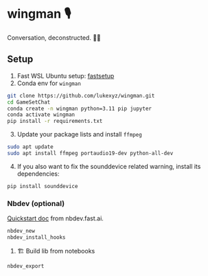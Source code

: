 # wingman 🎙️
 Conversation, deconstructed. 📝🔬

## Setup
1. Fast WSL Ubuntu setup: [fastsetup](https://github.com/AnswerDotAI/fastsetup)
2. Conda env for `wingman`
```bash
git clone https://github.com/lukexyz/wingman.git
cd GameSetChat
conda create -n wingman python=3.11 pip jupyter
conda activate wingman
pip install -r requirements.txt
```
3. Update your package lists and install `ffmpeg`
```bash
sudo apt update
sudo apt install ffmpeg portaudio19-dev python-all-dev
```
4. If you also want to fix the sounddevice related warning, install its dependencies:
```bashsudo apt install libportaudio2 libasound-dev
pip install sounddevice
```
### Nbdev (optional)  
[Quickstart doc](https://nbdev.fast.ai/tutorials/tutorial.html) from nbdev.fast.ai.
```bash
nbdev_new
nbdev_install_hooks 
```
1. 🏗️ Build lib from notebooks  
```bash
nbdev_export
```
